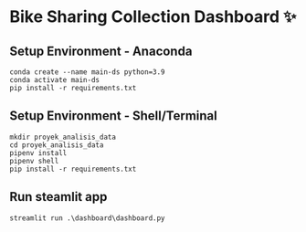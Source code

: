 # Bike Sharing Collection Dashboard ✨

## Setup Environment - Anaconda

```
conda create --name main-ds python=3.9
conda activate main-ds
pip install -r requirements.txt
```

## Setup Environment - Shell/Terminal

```
mkdir proyek_analisis_data
cd proyek_analisis_data
pipenv install
pipenv shell
pip install -r requirements.txt
```

## Run steamlit app

```
streamlit run .\dashboard\dashboard.py
```